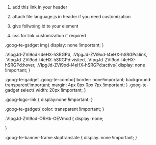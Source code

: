 1. add this link in your header
  <script src="//translate.google.com/translate_a/element.js?cb=googleTranslateElementInit"></script>


2. attach file language.js in header if you need customization


3.  give follwoing id to your element
  
  <i id="google_translate_element" style="color: black;margin-top: 22px;" class="fa fa-language fa-xl" onclick="foo();"></i>


4. css for link customization if required

.goog-te-gadget img{
	display: none !important;
}

.VIpgJd-ZVi9od-l4eHX-hSRGPd, .VIpgJd-ZVi9od-l4eHX-hSRGPd:link, .VIpgJd-ZVi9od-l4eHX-hSRGPd:visited, .VIpgJd-ZVi9od-l4eHX-hSRGPd:hover, .VIpgJd-ZVi9od-l4eHX-hSRGPd:active{
	display: none !important;
}

.goog-te-gadget .goog-te-combo{
	border: none!important;
    background: transparent!important;
	margin: 4px 0px 0px 7px !important;
}
.goog-te-gadget select{
	width: 20px !important;
}

.goog-logo-link {
    display:none !important;
} 
    
.goog-te-gadget{
    color: transparent !important;
}

.VIpgJd-ZVi9od-ORHb-OEVmcd {
display: none;

}

.goog-te-banner-frame.skiptranslate {
    display: none !important;
    } 